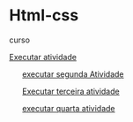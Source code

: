 # Html-css
 curso

<a href="https://mariarita161107.github.io/Html-css/exercicio/exe001">Executar atividade</a>
<ul><a href="https://mariarita161107.github.io/Html-css/exercicio/exe002">executar segunda Atividade</a></ul>
<ul><a href="https://mariarita161107.github.io/Html-css/exercicio/exe003">Executar terceira atividade</a></ul>
<ul><a href="https://mariarita161107.github.io/Html-css/exercicio/exe004">executar quarta atividade</a></ul>
